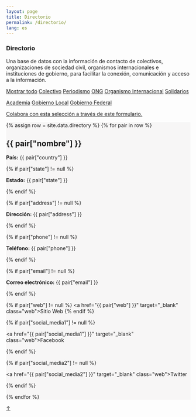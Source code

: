 ```yaml
---
layout: page
title: Directorio
permalink: /directorio/
lang: es
---
```


<h3>Directorio</h3>

<div class="directorio">
<p class="intro">Una base de datos con la información de contacto de colectivos, organizaciones de sociedad civil, organismos internacionales e instituciones de gobierno, para facilitar la conexión, comunicación y acceso a la información.</p>
</div>

<div class="side">
  <a href="#" class="tag factive" data-filter="all">Mostrar todo</a>
  <a href="#" class="tag" data-filter=".Colectivo">Colectivo</a>
  <a href="#" class="tag" data-filter=".Periodismo">Periodismo</a>
  <a href="#" class="tag" data-filter=".ONG">ONG</a>
  <a href="#" class="tag" data-filter=".OrganismoInternacional">Organismo Internacional</a>
  <a href="#" class="tag" data-filter=".Solidarios">Solidarios</a>

  <a href="#" class="tag" data-filter=".Academia">Academia</a>
  <a href="#" class="tag" data-filter=".GobiernoLocal">Gobierno Local</a>
  <a href="#" class="tag" data-filter=".GobiernoFederal">Gobierno Federal</a>
  <p><a href="https://docs.google.com/forms/d/e/1FAIpQLScdnabpVPwj69cMLOgStXH7L9rU802pSuIH_W3Z6DbKBPxA0w/viewform?usp=sf_link" target="_blank">Colabora con esta selección a través de este formulario.</a></p>  
</div>

<div class="directorio" style="background-color: #F7F6F6;">

{% assign row = site.data.directory %}
{% for pair in row %}

<!-- <div class="line animatable fadeInUp {{ pair["type"] }} {{ pair["country"] }}">-->
<div class="line {{ pair["type"] }} {{ pair["country"] }}">

  <h2>{{ pair["nombre"] }}</h2>

  <!--<p><strong>{{ pair["type"] }}</strong></p>-->
  <p><strong>País:</strong> {{ pair["country"] }}</p>

  {% if pair["state"] != null %}
    <p><strong>Estado:</strong> {{ pair["state"] }}</p>
  {% endif %}

  {% if pair["address"] != null %}
    <p><strong>Dirección:</strong> {{ pair["address"] }} </p>
  {% endif %}

  {% if pair["phone"] != null %}
    <p><strong>Teléfono:</strong> {{ pair["phone"] }}</p>
  {% endif %}

  {% if pair["email"] != null %}
    <p><strong>Correo electrónico:</strong> {{ pair["email"] }}</p>
  {% endif %}

  {% if pair["web"] != null %}
    <a href="{{ pair["web"] }}" target="_blank" class="web">Sitio Web</a>
  {% endif %}

  {% if pair["social_media1"] != null %}
    <p><a href="{{ pair["social_media1"] }}" target="_blank" class="web">Facebook</a></p>
  {% endif %}

  {% if pair["social_media2"] != null %}
    <p><a href="{{ pair["social_media2"] }}" target="_blank" class="web">Twitter</a></p>
  {% endif %}

  </div>

{% endfor %}
</div><!-- directorio -->


<a href="#" id="top">↑</a>
